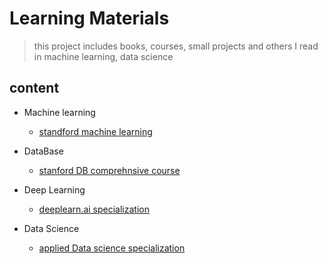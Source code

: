 #  Learning Materials
> this project includes books, courses, small projects and others I read in machine learning, data science

## content
- Machine learning
	- [standford machine learning](https://github.com/HUMANIAM/AI-ML-DSC/tree/master/ML_Stanford)

- DataBase
	- [stanford DB comprehnsive course](https://github.com/HUMANIAM/OS_DB_NW/tree/master/DB)

- Deep Learning
	- [deeplearn.ai specialization](https://github.com/HUMANIAM/AI-ML-DSC/tree/master/Deep_Learning_Specialization/ANN_DL)

- Data Science
	- [applied Data science specialization](https://github.com/HUMANIAM/AI-ML-DSC/tree/master/Applied_Data_Science_specialization)